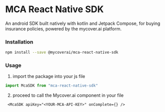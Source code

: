 # MCA React Native SDK

An android SDK built natively with kotlin and Jetpack Compose, for buying insurance policies, powered by the mycover.ai platform.

### Installation

```bash 
npm install --save @mycoverai/mca-react-native-sdk
```

### Usage

1. import the package into your js file

```javascript
import McaSDK from "mca-react-native-sdk"
```

2. proceed to call the Mycover.ai component in your file

```
 <McaSDK apiKey="<YOUR-MCA-API-KEY>" onComplete={} />
```